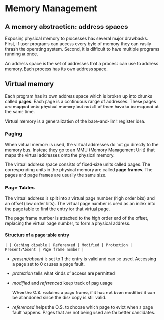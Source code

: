 # Memory Management

## A memory abstraction: address spaces

Exposing physical memory to processes has several major drawbacks. First, if user programs can access every byte of memory they can easily thrash the operating system. Second, it is difficult to have multiple programs running at once.

An address space is the set of addresses that a process can use to address memory. Each process has its own address space.

## Virtual memory

Each program has its own address space which is broken up into chunks called **pages**. Each page is a continuous range of addresses. These pages are mapped onto physical memory but not all of them have to be mapped at the same time.

Virtual memory is a generalization of the base-and-limit register idea.

### Paging

When virtual memory is used, the virtual addresses do not go directly to the memory bus. Instead they go to an MMU (Memory Management Unit) that maps the virtual addresses onto the physical memory.

The virtual address space consists of fixed-size units called pages. The corresponding units in the physical memory are called **page frames**. The pages and page frames are usually the same size.

### Page Tables

The virtual address is split into a virtual page number (high order bits) and an offset (low order bits). The virtual page number is used as an index into the page table to find the entry for that virtual page.

The page frame number is attached to the high order end of the offset, replacing the virtual page number, to form a physical address.

#### Structure of a page table entry

`| | Caching disable | Referenced | Modified | Protection | Present/Absent | Page frame number |`

* *present/absent* is set to 1 the entry is valid and can be used. Accessing a page set to 0 causes a page fault.

* *protection* tells what kinds of access are permitted

* *modified* and *referenced* keep track of pag usage

	When the O.S. reclaims a page frame, if it has not been modified it can be abandoned since the disk copy is still valid.

* *referenced* helps the O.S. to choose which page to evict when a page fault happens. Pages that are not being used are far better candidates.

